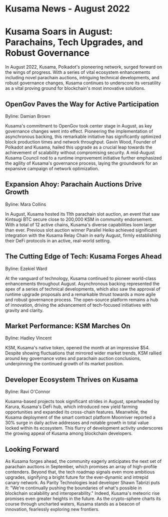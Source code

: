 # Kusama News - August 2022

# Kusama Soars in August: Parachains, Tech Upgrades, and Robust Governance

In August 2022, Kusama, Polkadot's pioneering network, surged forward on the
wings of progress. With a series of vital ecosystem enhancements including novel
parachain auctions, intriguing technical developments, and robust governance
changes, Kusama continues to underscore its versatility as a vital proving
ground for blockchain's most innovative solutions.

## OpenGov Paves the Way for Active Participation

Byline: Damian Brown

Kusama's commitment to OpenGov took center stage in August, as key governance
changes went into effect. Pioneering the implementation of asynchronous backing,
this remarkable initiative has significantly optimized block production times
and network throughput. Gavin Wood, Founder of Polkadot and Kusama, hailed this
upgrade as a crucial leap towards the achievement of scalability without
compromising security. A mid-August Kusama Council nod to a runtime improvement
initiative further emphasized the agility of Kusama's governance process, laying
the groundwork for an expansive campaign of network optimization.

## Expansion Ahoy: Parachain Auctions Drive Growth

Byline: Mara Collins

In August, Kusama hosted its 11th parachain slot auction, an event that saw
Kintsugi BTC secure close to 200,000 KSM in community endorsement. With a total
of 12 active chains, Kusama's diverse capabilities loom larger than ever.
Previous slot auction winner Parallel Heiko achieved significant integration
with the Kusama Relay Chain in early August, firmly establishing their DeFi
protocols in an active, real-world setting.

## The Cutting Edge of Tech: Kusama Forges Ahead

Byline: Ezekiel Ward

At the vanguard of technology, Kusama continued to pioneer world-class
enhancements throughout August. Asynchronous backing represented the apex of a
series of technical developments, which also saw the approval of runtime upgrade
proposals and a remarkable thrust towards a more agile and robust governance
process. The open-source platform remains a hub of innovation, driving the
advancement of tech-focused initiatives with gravity and clarity.

## Market Performance: KSM Marches On

Byline: Hadley Vincent

KSM, Kusama's native token, opened the month at an impressive $54. Despite
showing fluctuations that mirrored wider market trends, KSM rallied around key
governance votes and parachain auction conclusions, underpinning the continued
growth of its market position.

## Developer Ecosystem Thrives on Kusama

Byline: Ravi O'Connor

Kusama-based projects took significant strides in August, spearheaded by Karura,
Kusama's DeFi hub, which introduced new yield farming opportunities and expanded
its cross-chain features. Meanwhile, the Kusama deployment of the smart contract
platform Moonriver reported a 30% surge in daily active addresses and notable
growth in total value locked within its ecosystem. This flurry of development
activity underscores the growing appeal of Kusama among blockchain developers.

## Looking Forward

As Kusama forges ahead, the community eagerly anticipates the next set of
parachain auctions in September, which promises an array of high-profile
contenders. Beyond that, the tech roadmap signals even more ambitious upgrades,
signifying a bright future for the ever-dynamic and intrepid canary network. As
Parity Technologies lead developer Shawn Tabrizi puts it: "We're continually
pushing the boundaries of what's possible in blockchain scalability and
interoperability." Indeed, Kusama's meteoric rise promises even greater heights
in the future. As the crypto-sphere charts its course through uncharted waters,
Kusama stands as a beacon of innovation, fearlessly exploring new frontiers.
